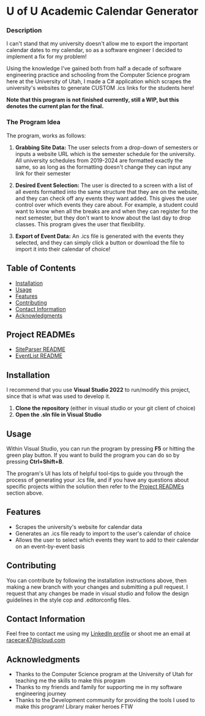 # U of U Academic Calendar Generator


### Description
I can't stand that my university doesn't allow me to export the important calendar
dates to my calendar, so as a software engineer I decided to implement a fix for my problem!

Using the knowledge I've gained both from half a decade of software engineering practice and schooling from the Computer Science program here at the University of Utah,
I made a C# application which scrapes the university's websites to generate CUSTOM .ics links for the students here!

**Note that this program is not finished currently, still a WIP, but this denotes the current plan for the final.**

### The Program Idea

The program, works as follows:

1. **Grabbing Site Data:** The user selects from a drop-down of semesters or inputs a website URL which is the semester schedule for the university.
All university schedules from 2019-2024 are formatted exactly the same, so as long as the formatting doesn't change they can input any link for their semester

2. **Desired Event Selection:** The user is directed to a screen with a list of all events formatted into the same structure that they are on the website, and they can check off any events they want added.
This gives the user control over which events they care about. For example, a student could want to know when all the breaks
are and when they can register for the next semester, but they don't want to know about the last day to drop classes. This program gives the user that flexibility.

3. **Export of Event Data:** An .ics file is generated with the events they selected, and they can simply click a button or download the file 
to import it into their calendar of choice!

## Table of Contents
- [Installation](#installation)
- [Usage](#usage)
- [Features](#features)
- [Contributing](#contributing)
- [Contact Information](#contact-information)
- [Acknowledgments](#acknowledgments)

## Project READMEs
- [SiteParser README](./SiteParser/README.md)
- [EventList README](./EventList/README.md)


## Installation
I recommend that you use **Visual Studio 2022** to run/modify this project, since that is what was used to develop it.

1. **Clone the repository** (either in visual studio or your git client of choice)
2. **Open the .sln file in Visual Studio**

## Usage

Within Visual Studio, you can run the program by pressing **F5** 
or hitting the green play button. If you
want to build the program you can do so by pressing **Ctrl+Shift+B**.

The program's UI has lots of helpful tool-tips to guide you
through the process of generating your .ics file, and if you have
any questions about specific projects within the solution
then refer to the [Project READMEs](#project-readmes) section above.

## Features

- Scrapes the university's website for calendar data
- Generates an .ics file ready to import to the user's calendar of choice
- Allows the user to select which events they want to add to their calendar on an event-by-event basis

## Contributing

You can contribute by following the installation instructions above, then making a new branch
with your changes and submitting a pull request. I request that any changes be made in visual studio and follow
the design guidelines in the style cop and .editorconfig files.

## Contact Information

Feel free to contact me using my [LinkedIn profile](https://www.linkedin.com/in/eli-parker-a96338302/)
or shoot me an email at <racecar47@icloud.com>

## Acknowledgments

- Thanks to the Computer Science program at the University of Utah for teaching me the skills to make this program
- Thanks to my friends and family for supporting me in my software engineering journey
- Thanks to the Development community for providing the tools I used to make this program! Library maker heroes FTW